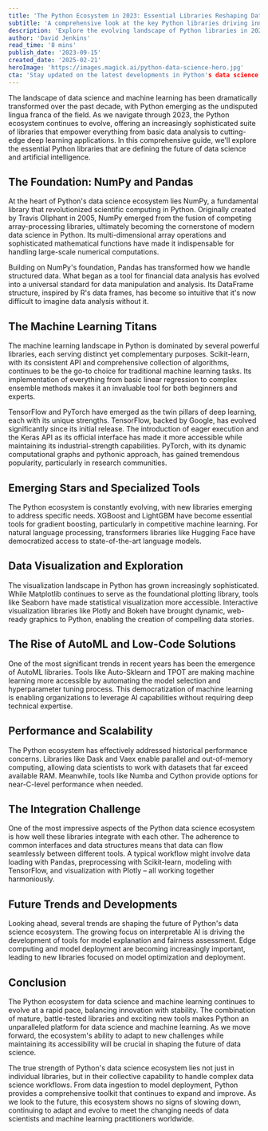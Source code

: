 ```yaml
---
title: 'The Python Ecosystem in 2023: Essential Libraries Reshaping Data Science and Machine Learning'
subtitle: 'A comprehensive look at the key Python libraries driving innovation in data science'
description: 'Explore the evolving landscape of Python libraries in 2023, from foundational tools like NumPy and Pandas to cutting-edge machine learning frameworks. Learn how these essential libraries are reshaping the future of data science and AI development.'
author: 'David Jenkins'
read_time: '8 mins'
publish_date: '2023-09-15'
created_date: '2025-02-21'
heroImage: 'https://images.magick.ai/python-data-science-hero.jpg'
cta: 'Stay updated on the latest developments in Python's data science ecosystem! Follow us on LinkedIn for regular insights, tutorials, and industry news.'
---
```


The landscape of data science and machine learning has been dramatically transformed over the past decade, with Python emerging as the undisputed lingua franca of the field. As we navigate through 2023, the Python ecosystem continues to evolve, offering an increasingly sophisticated suite of libraries that empower everything from basic data analysis to cutting-edge deep learning applications. In this comprehensive guide, we'll explore the essential Python libraries that are defining the future of data science and artificial intelligence.

## The Foundation: NumPy and Pandas

At the heart of Python's data science ecosystem lies NumPy, a fundamental library that revolutionized scientific computing in Python. Originally created by Travis Oliphant in 2005, NumPy emerged from the fusion of competing array-processing libraries, ultimately becoming the cornerstone of modern data science in Python. Its multi-dimensional array operations and sophisticated mathematical functions have made it indispensable for handling large-scale numerical computations.

Building on NumPy's foundation, Pandas has transformed how we handle structured data. What began as a tool for financial data analysis has evolved into a universal standard for data manipulation and analysis. Its DataFrame structure, inspired by R's data frames, has become so intuitive that it's now difficult to imagine data analysis without it.

## The Machine Learning Titans

The machine learning landscape in Python is dominated by several powerful libraries, each serving distinct yet complementary purposes. Scikit-learn, with its consistent API and comprehensive collection of algorithms, continues to be the go-to choice for traditional machine learning tasks. Its implementation of everything from basic linear regression to complex ensemble methods makes it an invaluable tool for both beginners and experts.

TensorFlow and PyTorch have emerged as the twin pillars of deep learning, each with its unique strengths. TensorFlow, backed by Google, has evolved significantly since its initial release. The introduction of eager execution and the Keras API as its official interface has made it more accessible while maintaining its industrial-strength capabilities. PyTorch, with its dynamic computational graphs and pythonic approach, has gained tremendous popularity, particularly in research communities.

## Emerging Stars and Specialized Tools

The Python ecosystem is constantly evolving, with new libraries emerging to address specific needs. XGBoost and LightGBM have become essential tools for gradient boosting, particularly in competitive machine learning. For natural language processing, transformers libraries like Hugging Face have democratized access to state-of-the-art language models.

## Data Visualization and Exploration

The visualization landscape in Python has grown increasingly sophisticated. While Matplotlib continues to serve as the foundational plotting library, tools like Seaborn have made statistical visualization more accessible. Interactive visualization libraries like Plotly and Bokeh have brought dynamic, web-ready graphics to Python, enabling the creation of compelling data stories.

## The Rise of AutoML and Low-Code Solutions

One of the most significant trends in recent years has been the emergence of AutoML libraries. Tools like Auto-Sklearn and TPOT are making machine learning more accessible by automating the model selection and hyperparameter tuning process. This democratization of machine learning is enabling organizations to leverage AI capabilities without requiring deep technical expertise.

## Performance and Scalability

The Python ecosystem has effectively addressed historical performance concerns. Libraries like Dask and Vaex enable parallel and out-of-memory computing, allowing data scientists to work with datasets that far exceed available RAM. Meanwhile, tools like Numba and Cython provide options for near-C-level performance when needed.

## The Integration Challenge

One of the most impressive aspects of the Python data science ecosystem is how well these libraries integrate with each other. The adherence to common interfaces and data structures means that data can flow seamlessly between different tools. A typical workflow might involve data loading with Pandas, preprocessing with Scikit-learn, modeling with TensorFlow, and visualization with Plotly – all working together harmoniously.

## Future Trends and Developments

Looking ahead, several trends are shaping the future of Python's data science ecosystem. The growing focus on interpretable AI is driving the development of tools for model explanation and fairness assessment. Edge computing and model deployment are becoming increasingly important, leading to new libraries focused on model optimization and deployment.

## Conclusion

The Python ecosystem for data science and machine learning continues to evolve at a rapid pace, balancing innovation with stability. The combination of mature, battle-tested libraries and exciting new tools makes Python an unparalleled platform for data science and machine learning. As we move forward, the ecosystem's ability to adapt to new challenges while maintaining its accessibility will be crucial in shaping the future of data science.

The true strength of Python's data science ecosystem lies not just in individual libraries, but in their collective capability to handle complex data science workflows. From data ingestion to model deployment, Python provides a comprehensive toolkit that continues to expand and improve. As we look to the future, this ecosystem shows no signs of slowing down, continuing to adapt and evolve to meet the changing needs of data scientists and machine learning practitioners worldwide.